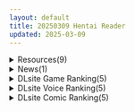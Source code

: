 ```yaml
---
layout: default
title: 20250309 Hentai Reader
updated: 2025-03-09
---
```


<details class='content-parent'>
<summary>
Resources(9)
</summary>
<details class='content-child'>
<summary>
<span class='rss-title'> [メリー・ジェーン]子作り妊活部！ 第2話 浅木愛香編 </span> <a class='rss-link' href='https://www.hacg.icu/wp/100448.html' target='_blank'>&nbsp;</a>
<div class='rss-published'> 🕛 20250308 19:26:24</div>
</summary>
【前作】学校里有一个怀孕部，是国家设计指导年轻人怀孕的社团部门。 老师要求男主选 &#8230; <a href="https://www.hacg.icu/wp/100448.html">继续阅读 <span class="meta-nav">&#8594;</span></a>
</details>
<details class='content-child'>
<summary>
<span class='rss-title'> [P站ID=927278][トモセシュンサク/知世俊作] fanbox 合集[已停更][80M] </span> <a class='rss-link' href='https://gmgard.com/gm128757' target='_blank'>&nbsp;</a>
<div class='rss-published'> 🕛 20250308 17:56:44</div>
</summary>
<img src="https://static.gmgard.us/Images/upload/84244090156441224.jpg" /><br /><p>一几年那时看见的，大佬的插画画风一直很赞，可惜23年就摸了。饭盒是管都不管了。。
相关作品：晓之护卫，欢迎来到实力至上主义的教室等等（不认识可以找菊苣科普）</p>
</details>
<details class='content-child'>
<summary>
<span class='rss-title'> [同人动画]天平キツネ 大佬 作品合集至25.3.1 [20G][patreon] </span> <a class='rss-link' href='https://gmgard.com/gm128756' target='_blank'>&nbsp;</a>
<div class='rss-published'> 🕛 20250308 17:08:24</div>
</summary>
<img src="https://static.gmgard.us/Images/upload/18791090117190230.jpg" /><br /><p>高画质作者，具体什么题材可以看下预览，喜欢多人运动~</p>
</details>
<details class='content-child'>
<summary>
<span class='rss-title'> [AI汉化][RJ01300067][神倉流同好会] メ◯ガキに負けたらお金を取られちゃうゲーム </span> <a class='rss-link' href='https://gmgard.com/gm128754' target='_blank'>&nbsp;</a>
<div class='rss-published'> 🕛 20250308 15:05:52</div>
</summary>
<img src="https://static.gmgard.us/Images/upload/1897081927345604.jpg" /><br /><p>■面向M的游戏场景满载！与 雌小鬼 战斗的 RPG
以蛮横的 雌小鬼 们为对手，在公园里进行格斗对战！
如果在与 雌小鬼 们的格斗胜负中失败，
不仅会被夺走所持的钱财，还会品尝到被嘲笑的屈辱&hellip;&hellip;
甚至，还可能被性侵犯，大人的自尊被彻底摧毁？
这是一款面向希望体验输给 雌小鬼 后被嘲笑的屈辱的成人向 RPG。
H 场景大部分都是 M 场景。</p>
</details>
<details class='content-child'>
<summary>
<span class='rss-title'> [自购][RJ01316923][ぬくぬくソフト]セックスドール・クライシス </span> <a class='rss-link' href='https://gmgard.com/gm128751' target='_blank'>&nbsp;</a>
<div class='rss-published'> 🕛 20250308 15:04:24</div>
</summary>
<img src="https://static.gmgard.us/Images/upload/13740080726136951.jpg" /><br /><p>贩卖数：</p>
</details>
<details class='content-child'>
<summary>
<span class='rss-title'> [自购][RJ01148691][ぬるぬる古井戸]女子高生スパイ潜入捜査 聖淫術学園[680M] </span> <a class='rss-link' href='https://gmgard.com/gm128749' target='_blank'>&nbsp;</a>
<div class='rss-published'> 🕛 20250308 15:04:17</div>
</summary>
<img src="https://static.gmgard.us/Images/upload/13763080006428444.jpg" /><br /><p>
入正页面：点击转跳
社团名/商标名：ぬるぬる古井戸
贩卖日：2025年03月08日 0時
支持的语言：日本語
分类：女主人公 戦闘エロ オナニー 調教 羞恥/恥辱 焦らし 乳首責め クリ責め</p>
</details>
<details class='content-child'>
<summary>
<span class='rss-title'> [RPG内镶/PC+安卓][RJ01340704][dark.ryona.x15]暴力学院 暴力学園 </span> <a class='rss-link' href='https://gmgard.com/gm128743' target='_blank'>&nbsp;</a>
<div class='rss-published'> 🕛 20250308 15:04:10</div>
</summary>
<img src="https://static.gmgard.us/Images/upload/11677071451545850.jpg" /><br /><p>感谢小虎分享的一款精品RPG游戏</p>
</details>
<details class='content-child'>
<summary>
<span class='rss-title'> 【R3603】[安卓][电脑][Cherry Kiss Games] 友達の巨乳ママは全部オレのモノ!友母寝取り孕ませハーレム / 对不起操了你的妈 官方中文版 V1.68 </span> <a class='rss-link' href='https://blog.reimu.net/archives/108285' target='_blank'>&nbsp;</a>
<div class='rss-published'> 🕛 20250308 08:00:56</div>
</summary>
三八妇女节到了，于是今天搞点事发点有些应景的资源？游戏就如它标题一样《对不起操了你的妈》，是各种攻略人妻妈妈纳 &#8230; <a class="more-link" href="https://blog.reimu.net/archives/108285">继续阅读<span class="screen-reader-text">【R3603】[安卓][电脑][Cherry Kiss Games] 友達の巨乳ママは全部オレのモノ!友母寝取り孕ませハーレム / 对不起操了你的妈 官方中文版 V1.68</span></a>
</details>
<details class='content-child'>
<summary>
<span class='rss-title'> 【S4740】[ピンクパイナップル] しゃぶら◆レンタル～エッチなおねえさんとのエロエロレンタルお勉強～THE ANIMATION / 色色的姐姐们❤色色的出租学习生活 </span> <a class='rss-link' href='https://blog.reimu.net/archives/108223' target='_blank'>&nbsp;</a>
<div class='rss-published'> 🕛 20250308 05:00:32</div>
</summary>
大家好，我是御所超隐藏人物小四酱。（裂开的小一变成小二，小二被假冒之后又变成了小亖）二酱每周一出现算是隐藏人物 &#8230; <a class="more-link" href="https://blog.reimu.net/archives/108223">继续阅读<span class="screen-reader-text">【S4740】[ピンクパイナップル] しゃぶら◆レンタル～エッチなおねえさんとのエロエロレンタルお勉強～THE ANIMATION / 色色的姐姐们❤色色的出租学习生活</span></a>
</details>

</details>
<details class='content-parent'>
<summary>
News(1)
</summary>
<details class='content-child'>
<summary>
<span class='rss-title'> 2025年3月發售Galgame作品介紹 </span> <a class='rss-link' href='https://home.gamer.com.tw/creationDetail.php?sn=6103334' target='_blank'>&nbsp;</a>
<div class='rss-published'> 🕛 20250308 20:40:05</div>
</summary>
<div><div>這個月作品少之又少，只能再多刷幾回魔物獵人。</div><div><br /></div><div>以下是作品介紹。</div></div><div><br /></div><div><hr /></div><div><div align="center"><div align="left"><br /></div><div align="left"><div><table align="center" border="0" cellpadding="1" cellspacing="1" width="100%">
<tbody><tr>
<td align="center" colspan="2"><img border="0" class="gallery-image" src="https://i.imgur.com/1JS1zdk.jpg" width="550" /></td>
</tr>
<tr>
<td align="center" bgcolor="#CCCCCC" width="22%"><font face="微軟正黑體"><font color="#000000"><b><img border="0" class="gallery-image" src="https://i.imgur.com/fuJDCAG.png" width="25" />名稱</b></font></font></td>
<td align="center" bgcolor="white"><font color="#000000"><font face="微軟正黑體"><b>すれ違う兄妹の壊れる倫理観</b></font></font></td>
</tr>
<tr>
<td align="center" bgcolor="#CCCCCC"><font face="微軟正黑體"><font color="#000000"><b><img border="0" class="gallery-image" src="https://i.imgur.com/UCr5zuw.png" width="25" />公司</b></font></font></td>
<td align="center" bgcolor="white"><font color="#000000"><font face="微軟正黑體"><b>CloverGAME</b></font></font></td>
</tr>
<tr>
<td align="center" bgcolor="#CCCCCC"><font face="微軟正黑體"><font color="#000000"><b><img border="0" class="gallery-image" src="https://i.imgur.com/xgJDfGJ.png" width="25" />原畫</b></font></font></td>
<td align="center" bgcolor="white"><font color="#000000"><font face="微軟正黑體"><b>さわやか鮫肌</b></font></font></td>
</tr>
<tr>
<td align="center" bgcolor="#CCCCCC"><font face="微軟正黑體"><font color="#000000"><b><img border="0" class="gallery-image" src="https://i.imgur.com/iFxiQcZ.png" width="25" />劇本</b></font></font></td>
<td align="center" bgcolor="white" width="50%"><font color="#000000"><font face="微軟正黑體"><b>みやけとししげ、かたひと</b></font></font></td>
</tr>
<tr>
<td align="center" bgcolor="#CCCCCC"><font face="微軟正黑體"><font color="#000000"><b><img border="0" class="gallery-image" src="https://i.imgur.com/tioVsCH.png" width="25" />發售日</b></font></font></td>
<td align="center" bgcolor="white"><font color="#000000"><font face="微軟正黑體"><b>2025/03/28</b></font></font></td>
</tr>
<tr>
<td align="center" bgcolor="#CCCCCC"><font face="微軟正黑體"><font color="#000000"><b><img border="0" class="gallery-image" src="https://i.imgur.com/pBbb9ET.png" width="25" />價格</b></font></font></td>
<td align="center" bgcolor="white"><font face="微軟正黑體"><font color="#000000"><b>3,850</b></font><b><font color="#000000">円</font></b><br /></font></td>
</tr>
</tbody></table><div align="center"><br /></div><div><font face="微軟正黑體"><b><font size="5">✦故事劇情✦</font></b></font></div><div><div><div>主角 朝馬參悟 和女主角 朝馬晴陽 是一對雙胞胎兄妹。</div><div><br /></div><div>從出生以來他們一直形影不離，</div><div>然而進入現在這所學校後，因為一點小小的心意錯位，</div><div>過去關係親密的兩人產生了裂痕，</div><div>晴陽對哥哥參悟的態度也逐漸變得冷淡。</div><div><br /></div><div>個性認真的參悟，一邊煩惱著自己是否做錯了什麼，</div><div>一邊忍耐著，只希望能回到從前那樣親密的兄妹關係。</div><div><br /></div><div>然而就在某天，因為過度糾結於與晴陽的關係，</div><div>參悟竟然夢見了自己和晴陽發生色色的事情……</div><div>但現實中，他們之間的距離卻絲毫沒有改變。</div><div><br /></div><div>究竟他能夠細心地解開這段糾結，重新構築起美好的兄妹關係？</div><div>還是會無視這份錯位的情感，強行扯斷這條早已糾纏不清的紐帶呢？</div></div><div><br /></div></div><div><br /></div><div><div><b><font face="微軟正黑體"><font size="5">✦CAST✦</font></font></b></div><div>朝馬 晴陽　CV：夜夜るり</div></div><div><br /></div></div><div align="center"><div><img border="0" class="gallery-image" src="https://i.imgur.com/omiJuK9.png" width="305" /> <img border="0" class="gallery-image" src="https://i.imgur.com/7BovWOa.png" width="305" /></div><div><img border="0" class="gallery-image" src="https://i.imgur.com/jVzGbdg.png" width="305" /> <img border="0" class="gallery-image" src="https://i.imgur.com/fwCME3c.png" width="305" /></div></div><div><br /></div><div>CUFFS旗下的音聲品牌，順帶賣短篇遊戲。</div><div>這次CUFFS的大手請來夜夜るり(夏吉ゆうこ)，配過賽馬娘和蔚藍檔案，十分難得，不得不買了。</div><div><br /></div><div><table align="center" border="1" cellpadding="1" cellspacing="1" width="100%">
<tbody><tr>
<td align="center" bgcolor="#000000" width="30%"><font face="微軟正黑體"><b><font size="4"><a href="https://ref.gamer.com.tw/redir.php?url=https%3A%2F%2Fwww.cuffs.co.jp%2Fproducts%2Frinri%2F" target="_blank"><font color="#FFFFFF">官網</font></a></font></b></font></td>
<td bgcolor="#000000" width="30%"><div align="center"><font face="微軟正黑體"><b><font size="4"><font color="#FFFFFF"><strike>體驗版</strike></font><br /></font></b></font></div></td>
<td align="center" bgcolor="#000000" width="30%"><font face="微軟正黑體"><b><font size="4"><a href="https://ref.gamer.com.tw/redir.php?url=https%3A%2F%2Fci-en.dlsite.com%2Fcreator%2F6085%2Farticle%2F1381467" target="_blank"><font color="#FFFFFF">遊戲O</font><font color="#FFFFFF">P</font></a></font></b></font></td>
</tr>
</tbody></table></div><div><br /></div><div><hr /></div><div><br /></div></div><div align="left"><div><div><table align="center" border="0" cellpadding="1" cellspacing="1" width="100%">
<tbody><tr>
<td align="center" colspan="2"><img border="0" class="gallery-image" src="https://i.imgur.com/9V8KVa4.jpg" width="650" /></td>
</tr>
<tr>
<td align="center" bgcolor="#CCCCCC" width="22%"><font face="微軟正黑體"><font color="#000000"><b><img border="0" class="gallery-image" src="https://i.imgur.com/fuJDCAG.png" width="25" />名稱</b></font></font></td>
<td align="center" bgcolor="white"><font color="#000000"><font face="微軟正黑體"><b>D.C.5 Sweet Happiness</b></font></font></td>
</tr>
<tr>
<td align="center" bgcolor="#CCCCCC"><font face="微軟正黑體"><font color="#000000"><b><img border="0" class="gallery-image" src="https://i.imgur.com/UCr5zuw.png" width="25" />公司</b></font></font></td>
<td align="center" bgcolor="white"><font color="#000000"><font face="微軟正黑體"><b>CIRCUS</b></font></font></td>
</tr>
<tr>
<td align="center" bgcolor="#CCCCCC"><font face="微軟正黑體"><font color="#000000"><b><img border="0" class="gallery-image" src="https://i.imgur.com/xgJDfGJ.png" width="25" />原畫</b></font></font></td>
<td align="center" bgcolor="white"><font color="#000000"><font face="微軟正黑體"><b>たにはらなつき、鷹乃ゆき、如月ゆう、やたぬき圭</b></font></font></td>
</tr>
<tr>
<td align="center" bgcolor="#CCCCCC"><font face="微軟正黑體"><font color="#000000"><b><img border="0" class="gallery-image" src="https://i.imgur.com/iFxiQcZ.png" width="25" />劇本</b></font></font></td>
<td align="center" bgcolor="white" width="50%"><font color="#000000"><font face="微軟正黑體"><b>満腹亭白米、ハサマ、相良中通</b></font></font></td>
</tr>
<tr>
<td align="center" bgcolor="#CCCCCC"><font face="微軟正黑體"><font color="#000000"><b><img border="0" class="gallery-image" src="https://i.imgur.com/tioVsCH.png" width="25" />發售日</b></font></font></td>
<td align="center" bgcolor="white"><font color="#000000"><font face="微軟正黑體"><b>2025/03/28</b></font></font></td>
</tr>
<tr>
<td align="center" bgcolor="#CCCCCC"><font face="微軟正黑體"><font color="#000000"><b><img border="0" class="gallery-image" src="https://i.imgur.com/pBbb9ET.png" width="25" />價格</b></font></font></td>
<td align="center" bgcolor="white"><font face="微軟正黑體"><font color="#000000"><b>9,800円</b></font><br /></font></td>
</tr>
</tbody></table><div align="center"><br /></div><div><font face="微軟正黑體"><b><font size="5">✦故事劇情✦</font></b></font></div><div><div><div>距離天空最近的島嶼，香香見島。</div><div>有如鏡子一般映照整個天空的水鏡湖中央，有一棵據說已有1000年樹齡的櫻花大樹。</div><div><br /></div><div>就讀香香見學園的玖星創眞，從這個春天開始升學到學園的本校。</div><div><br /></div><div>迎來新的春天，創眞心中充滿著對於最近剛交往的重要人物的思念。</div><div><br /></div><div>與朋友們還有那位重要的人一同走過的過去，延續到未來、夢寐以求的日子。</div><div><br /></div><div>櫻花飄然落下的香香見島上，</div><div>將再度編織延續至未來的戀人們的故事―。</div></div><div><br /></div></div><div><br /></div><div><b><font face="微軟正黑體"><font size="5">✦CAST✦</font></font></b></div><div><div><div>桜来 瑞花　CV：天知遥</div><div>八坂 愛乃亜　CV：小波すず</div><div>常坂 せつな　CV：秋野花</div><div>白河 あいか　CV：相模恋</div><div>八坂 可子　CV：月野きいろ</div><div>白河 灯莉　CV：藤月雪奈</div><div>鳴深 芙美乃　CV：麻倉亞恋</div><div>末崎 ゆゆ　CV：飴川紫乃</div><div>杉並　CV：阿佐ヶ谷方南</div><div>向島 悠斗　CV：桜歌しゃち</div><div>示僑 翔太朗　CV：ザコリキ</div><div>及川 桐吾　CV：高橋一休</div><div>鷺澤 朱鷺子　CV：乙葉ゆん</div><div>白河 薫　CV：椿なつめ</div><div>鷺澤 源蔵　CV：一条和矢</div><div>鷺澤 有里咲　CV：遥そら</div><div>常坂 元　CV：黒瀬鷹</div></div><div><br /></div></div></div><div align="center"><img border="0" class="gallery-image" src="https://i.imgur.com/MCzNdoE.jpg" width="305" /> <img border="0" class="gallery-image" src="https://i.imgur.com/PKxBq0W.jpg" width="305" /></div><div align="center"><img border="0" class="gallery-image" src="https://i.imgur.com/ywwaHPC.jpg" width="305" /> <img border="0" class="gallery-image" src="https://i.imgur.com/3s2FN40.jpg" width="305" /></div><div><br /></div><div>ASa近年來最正經的一部? 看起來是正統戀愛喜劇，沒有多對情侶還是三角戀等等花裡胡哨的設定，有一種返璞歸真的美感。</div><div><br /></div><div><table align="center" border="1" cellpadding="1" cellspacing="1" width="100%">
<tbody><tr>
<td align="center" bgcolor="#000000" width="30%"><font face="微軟正黑體"><b><font size="4"><a href="https://ref.gamer.com.tw/redir.php?url=https%3A%2F%2Fcircus-co.jp%2Fproduct%2Fdc5sh%2F" target="_blank"><font color="#FFFFFF">官</font><font color="#FFFFFF">網</font></a></font></b></font></td>
<td bgcolor="#000000" width="30%"><div align="center"><font face="微軟正黑體"><b><font size="4"><font color="#ffffff"><font color="#ffffff"><strike>體驗版</strike></font></font><br /></font></b></font></div></td>
<td align="center" bgcolor="#000000" width="30%"><font face="微軟正黑體"><b><font size="4"><a href="https://ref.gamer.com.tw/redir.php?url=https%3A%2F%2Fyoutu.be%2FDQKPQpo2Vh8%3Fsi%3DXK-paCgo-7CsvPCx" target="_blank"><font color="#FFFFFF">遊戲O</font><font color="#FFFFFF">P</font></a><br /></font></b></font></td>
</tr>
</tbody></table></div></div><div><br /></div></div></div></div><div><div align="center"><div align="left"><div><hr /></div><div align="left"><div align="left"><div align="left"><div align="left"><div align="center"></div></div><div><div></div></div><div><br /></div></div></div></div></div></div></div><div align="center"><div align="center"><b><font size="6"><font face="微軟正黑體">2025年3月 其他發售作品</font></font></b><br /></div><div align="center"><font face="微軟正黑體"><br /></font></div><div><table align="center" border="1" cellpadding="1" cellspacing="1" width="100%">
<tbody><tr>
<td align="center" bgcolor="#CCCCCC" colspan="3"><b><font color="#000000"><font face="微軟正黑體"><font size="4">3/28發售</font></font></font></b></td>
</tr>
<tr>
<td align="center" bgcolor="#CCCCCC"><font color="#000000"><b><font face="微軟正黑體"><font size="4">名稱<br /></font></font></b></font></td>
<td align="center" bgcolor="#CCCCCC" width="30%"><font color="#000000"><b><font face="微軟正黑體"><font size="4">公司<br /></font></font></b></font></td>
<td align="center" bgcolor="#CCCCCC" width="20%"><font color="#000000"><b><font face="微軟正黑體"><font size="4">價格</font><br /></font></b></font></td>
</tr>
<tr>
<td align="center"><font color="#0000ee"><font face="微軟正黑體"><b><u><a href="https://ref.gamer.com.tw/redir.php?url=https%3A%2F%2Fwww.shirokuma-ayaka.com%2Fsirokuma-dango-01" target="_blank">妹(姉)は兄(弟)の性癖を歪ませたい！</a></u></b></font></font></td>
<td align="center"><font face="微軟正黑體"><b>しろくまだんご</b></font></td>
<td align="center"><font face="微軟正黑體"><b>¥4,980</b></font></td>
</tr>
<tr>
<td align="center"><font color="#0000ee"><font face="微軟正黑體"><b><u><a href="https://ref.gamer.com.tw/redir.php?url=http%3A%2F%2Fwww.cyberworks.jp%2Ftink%2Fugome%2F" target="_blank">蠢牝～仄ちやう滴り～</a> </u></b></font></font></td>
<td align="center"><font face="微軟正黑體"><b>Waffle</b></font></td>
<td align="center"><font face="微軟正黑體"><b>￥9,680</b></font></td>
</tr>
<tr>
<td align="center"><font color="#0000ee"><font face="微軟正黑體"><b><u><a href="https://ref.gamer.com.tw/redir.php?url=http%3A%2F%2Fclockup.net%2Fav01%2F" target="_blank">新人素人ちゃん：逢沢桃香ちゃん～初撮りだけど、お尻の初めても一緒に全部あげちゃう～ </a></u></b></font></font></td>
<td align="center"><font face="微軟正黑體"><b>CLOCKUP</b></font></td>
<td align="center"><font face="微軟正黑體"><b>￥3,300</b></font></td>
</tr>
<tr>
<td align="center"><font color="#0000ee"><font face="微軟正黑體"><b><u><a href="https://ref.gamer.com.tw/redir.php?url=https%3A%2F%2Fwww.entergram.co.jp%2Fgerokasu2%2F" target="_blank">幻想牢獄のカレイドスコープ2</a></u></b></font></font></td>
<td align="center"><font face="微軟正黑體"><b>エンターグラム</b></font></td>
<td align="center"><b><font face="微軟正黑體">￥</font></b><font face="微軟正黑體"><b>5,280</b></font></td>
</tr>
<tr>
<td align="center"><font color="#0000ee"><font face="微軟正黑體"><b><u><a href="https://ref.gamer.com.tw/redir.php?url=https%3A%2F%2Fwww.guilty-soft.com%2Fproduct%2Fharameido%2F" target="_blank">俺だけに傅く孕メイドたち ～精子を貪る五人の欲心女～</a></u></b></font></font></td>
<td align="center"><font face="微軟正黑體"><b>Guilty</b></font></td>
<td align="center"><font face="微軟正黑體"><b>￥8,800</b></font></td>
</tr>
</tbody></table><div align="center"><br /></div></div><div align="center"><br /></div></div><div align="center"><br /></div><div align="center"><div><font face="微軟正黑體"><font size="6"><font color="#000000"><b>延期作品</b></font></font></font></div><div><font face="微軟正黑體"><br /></font></div><div><table align="center" border="1" cellpadding="1" cellspacing="1" width="100%">
<tbody><tr>
<td align="center" bgcolor="#CCCCCC" colspan="2" width="20%"><b><font color="#000000"><font face="微軟正黑體"><font size="4">名稱</font></font></font></b><font color="#000000"><b><font face="微軟正黑體"><font size="4"><br /></font></font></b></font></td>
<td align="center" bgcolor="#CCCCCC" width="30%"><font color="#000000"><b><font face="微軟正黑體"><font size="4">公司<br /></font></font></b></font></td>
<td align="center" bgcolor="#CCCCCC" width="20%"><font color="#000000"><b><font face="微軟正黑體"><font size="4">日期</font><br /></font></b></font></td>
</tr>
<tr>
<td align="center" width="30%">無</td>
<td align="center"></td>
<td align="center" width="30%"></td>
<td align="center"></td>
</tr>
</tbody></table><br /><br /></div><div><br /></div></div>
</details>

</details>
<details class='content-parent'>
<summary>
DLsite Game Ranking(5)
</summary>
<details class='content-child'>
<summary>
<span class='rss-title'> 女子高生スパイ潜入捜査 聖淫術学園 [ぬるぬる古井戸] </span> <a class='rss-link' href='https://www.dlsite.com/maniax/work/=/product_id/RJ01148691.html' target='_blank'>&nbsp;</a>
<div class='rss-published'> 🕛 20250309 13:14:18</div>
</summary>
<img src ="http://img.dlsite.jp/modpub/images2/work/doujin/RJ01149000/RJ01148691_img_main.jpg"/><br/>戦闘エロ・エロ異常状態塗れ潜入捜査RPG!!
</details>
<details class='content-child'>
<summary>
<span class='rss-title'> 【中英日韩】妻子是自愿NTR 纯爱？复仇？ [azucat] </span> <a class='rss-link' href='https://www.dlsite.com/maniax/work/=/product_id/RJ01323899.html' target='_blank'>&nbsp;</a>
<div class='rss-published'> 🕛 20250309 13:14:18</div>
</summary>
<img src ="http://img.dlsite.jp/modpub/images2/work/doujin/RJ01324000/RJ01323899_img_main.jpg"/><br/>通过各种事件和迷你游戏来提高好感度和淫乱度，来勾引人妻和女警吧。故事分为纯爱路线和复仇路线。
</details>
<details class='content-child'>
<summary>
<span class='rss-title'> 砂漠王国と奴○狩り [H.Dragon.Games] </span> <a class='rss-link' href='https://www.dlsite.com/maniax/work/=/product_id/RJ01042589.html' target='_blank'>&nbsp;</a>
<div class='rss-published'> 🕛 20250309 13:14:18</div>
</summary>
<img src ="http://img.dlsite.jp/modpub/images2/work/doujin/RJ01043000/RJ01042589_img_main.jpg"/><br/>自由度の高い奴○狩りアクションRPG
</details>
<details class='content-child'>
<summary>
<span class='rss-title'> PINK LIGHT 淫辱エロトラップダンジョン [馬師村] </span> <a class='rss-link' href='https://www.dlsite.com/maniax/work/=/product_id/RJ01267758.html' target='_blank'>&nbsp;</a>
<div class='rss-published'> 🕛 20250309 13:14:18</div>
</summary>
<img src ="http://img.dlsite.jp/modpub/images2/work/doujin/RJ01268000/RJ01267758_img_main.jpg"/><br/>ダンジョンに潜むエロトラップをかいくぐり(ひっかかり)ながら敵を倒せ!エロトラップアクション!
</details>
<details class='content-child'>
<summary>
<span class='rss-title'> 【中英日韩西】AV导演生活！-请拍下各种模样的我- [TeamKRAMA] </span> <a class='rss-link' href='https://www.dlsite.com/maniax/work/=/product_id/RJ01325945.html' target='_blank'>&nbsp;</a>
<div class='rss-published'> 🕛 20250309 13:14:18</div>
</summary>
<img src ="http://img.dlsite.jp/modpub/images2/work/doujin/RJ01326000/RJ01325945_img_main.jpg"/><br/> AV制作模拟游戏！这是一款可以自由享受AV拍摄、编辑和销售的模拟游戏。主人公为了偿还债务，将与女主角姬宫和（ひめみやのどか）一起展开各种玩法和情境！通过开发拍摄地点并利用物品来制作最好的AV作品！
</details>

</details>
<details class='content-parent'>
<summary>
DLsite Voice Ranking(5)
</summary>
<details class='content-child'>
<summary>
<span class='rss-title'> ✅3/17まで限定7特典!✅巨乳先輩OLがチンカス汚ちんぽに媚び媚びご奉仕してくれる新入社員研修♡【KU100】 [ホロクサミドリ] </span> <a class='rss-link' href='https://www.dlsite.com/maniax/work/=/product_id/RJ01349189.html' target='_blank'>&nbsp;</a>
<div class='rss-published'> 🕛 20250309 13:14:20</div>
</summary>
<img src ="http://img.dlsite.jp/modpub/images2/work/doujin/RJ01350000/RJ01349189_img_main.jpg"/><br/>【KU100】CV柚木つばめ様/大山チロル様 2人のお姉さんOLがチンカス汚ちんぽにご奉仕してくれるお話です。 W耳舐め手コキ/耳元解説/チン皮剥き/チン嗅ぎ/チンカスお掃除フェラ/口内射精/処女セックス/ファーストキス/キスハメ/オホ声連発/素股痴○/唾液交換/ストッキング素股/処女アナルセックス/夫婦の寝室で不倫セックス/ダブルパイズリ/ザーメン奪い合いレズキス/Wハメ媚び求愛ケツ振りダンス/人妻に托卵中出しアクメetc…
</details>
<details class='content-child'>
<summary>
<span class='rss-title'> ✅早期購入特典付き✅【5時間超】ガチ恋プリンセス~孕ませ懇願×誘い受け×おまんこ花嫁修業⇒快楽堕ち♪ドスケベ甘ハメ子作りえっちしまくるお話~ cv.来夢ふらん [いっしんふらん] </span> <a class='rss-link' href='https://www.dlsite.com/maniax/work/=/product_id/RJ01343928.html' target='_blank'>&nbsp;</a>
<div class='rss-published'> 🕛 20250309 13:14:20</div>
</summary>
<img src ="http://img.dlsite.jp/modpub/images2/work/doujin/RJ01344000/RJ01343928_img_main.jpg"/><br/>『つよつよオス様のおちんちんで…♪子宮に種付け、お願いします♪』あなたは国でいっちばん優秀なオス様なので高貴×小悪魔×なまいきなリリア姫の婚約者に選ばれました。 花嫁修業と称し媚び媚び手コキ&パイズリしてくる等やりたい放題だったけど…。最強おちんぽで子宮目がけて反撃すれば即一転攻勢!あなたの子種で孕みたがってお射精懇願までするガチ恋プリンセスになるお話です。やっぱおちんちんには勝てないっぽい。cv.来夢ふらん
</details>
<details class='content-child'>
<summary>
<span class='rss-title'> 【全編段階別オホ声X壁越し】正義のヒロイン陥落 [バイコーンの森] </span> <a class='rss-link' href='https://www.dlsite.com/maniax/work/=/product_id/RJ01342376.html' target='_blank'>&nbsp;</a>
<div class='rss-published'> 🕛 20250309 13:14:20</div>
</summary>
<img src ="http://img.dlsite.jp/modpub/images2/work/doujin/RJ01343000/RJ01342376_img_main.jpg"/><br/>あなたが好きな正義のヒロイン二人の陥落NTRもの!!全編段階別オホ声!ただひたすらオホるヒロインたちの結末を見守ることしかできない…
</details>
<details class='content-child'>
<summary>
<span class='rss-title'> 【早期限定8大特典】【ヒーラー&戦士 × 状態異常(魅了)】～ 状態異常が治りませんっ! ～ ナマイキ爆乳ヒーラー&戦士と朝までハメまくるハラマセクエスト性活♪ [にぎりうさぎ] </span> <a class='rss-link' href='https://www.dlsite.com/maniax/work/=/product_id/RJ01320649.html' target='_blank'>&nbsp;</a>
<div class='rss-published'> 🕛 20250309 13:14:20</div>
</summary>
<img src ="http://img.dlsite.jp/modpub/images2/work/doujin/RJ01321000/RJ01320649_img_main.jpg"/><br/>状態異常『魅了』が治らないまま宿に泊まることになった3人。ムラムラとイライラで発情しきった2人は……
</details>
<details class='content-child'>
<summary>
<span class='rss-title'> ニセモノの現実暗示 [F・A・S] </span> <a class='rss-link' href='https://www.dlsite.com/maniax/work/=/product_id/RJ01323843.html' target='_blank'>&nbsp;</a>
<div class='rss-published'> 🕛 20250309 13:14:20</div>
</summary>
<img src ="http://img.dlsite.jp/modpub/images2/work/doujin/RJ01324000/RJ01323843_img_main.jpg"/><br/>侵略者が暗示により作り出したニセモノの世界からの解放…しかし、それすらも彼女たちの甘い罠。あなたは本当の自由を得ることができるのだろうか…CV逢坂成美様
</details>

</details>
<details class='content-parent'>
<summary>
DLsite Comic Ranking(5)
</summary>
<details class='content-child'>
<summary>
<span class='rss-title'> 格闘レ○プ ―Revenge― [EroRhythm] </span> <a class='rss-link' href='https://www.dlsite.com/maniax/work/=/product_id/RJ01353178.html' target='_blank'>&nbsp;</a>
<div class='rss-published'> 🕛 20250309 13:14:22</div>
</summary>
<img src ="http://img.dlsite.jp/modpub/images2/work/doujin/RJ01354000/RJ01353178_img_main.jpg"/><br/>裏格闘の元チャンプであるヒロインが、敗北し凌○されてしまう話。本編50ページ。作者：にわリズム
</details>
<details class='content-child'>
<summary>
<span class='rss-title'> 勇者と姫とお母様!? [ie研究室] </span> <a class='rss-link' href='https://www.dlsite.com/maniax/work/=/product_id/RJ01298148.html' target='_blank'>&nbsp;</a>
<div class='rss-published'> 🕛 20250309 13:14:22</div>
</summary>
<img src ="http://img.dlsite.jp/modpub/images2/work/doujin/RJ01299000/RJ01298148_img_main.jpg"/><br/>魔王討伐の帰路、姫の命を救った勇者。お礼は姫との婚姻と…"お母様との夜伽"!?
</details>
<details class='content-child'>
<summary>
<span class='rss-title'> ふたなり聖姫 ふたなり精液は特濃魔力入り ～敵も仲間もみんな私のちんぽを狙ってる～ [筒森] </span> <a class='rss-link' href='https://www.dlsite.com/maniax/work/=/product_id/RJ01348153.html' target='_blank'>&nbsp;</a>
<div class='rss-published'> 🕛 20250309 13:14:22</div>
</summary>
<img src ="http://img.dlsite.jp/modpub/images2/work/doujin/RJ01349000/RJ01348153_img_main.jpg"/><br/>特濃魔力を含んだ精液を射精できる魔法少女の精液は狙われている!!!
</details>
<details class='content-child'>
<summary>
<span class='rss-title'> 【日文版】某个乡间的秘密温泉里 [陰毛チョレギサラダ] </span> <a class='rss-link' href='https://www.dlsite.com/maniax/work/=/product_id/RJ01234874.html' target='_blank'>&nbsp;</a>
<div class='rss-published'> 🕛 20250309 13:14:22</div>
</summary>
<img src ="http://img.dlsite.jp/modpub/images2/work/doujin/RJ01235000/RJ01234874_img_main.jpg"/><br/>大叔被出现在男浴池的雌小鬼二人组调戏玩弄，对视自慰、口交射精、相互擦洗，最后3P做爱的故事。
</details>
<details class='content-child'>
<summary>
<span class='rss-title'> 女として見られる快感 [腕白少女] </span> <a class='rss-link' href='https://www.dlsite.com/maniax/work/=/product_id/RJ01352372.html' target='_blank'>&nbsp;</a>
<div class='rss-published'> 🕛 20250309 13:14:22</div>
</summary>
<img src ="http://img.dlsite.jp/modpub/images2/work/doujin/RJ01353000/RJ01352372_img_main.jpg"/><br/>ボーイッシュな空手師範代が夜のお店で働き始めたら、酔いつぶれてる間に毎週痴○されていて…。嫌いな相手のはずなのに、いつしか身体は刺激を求めて…。
</details>

</details>
